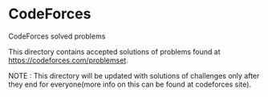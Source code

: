 # CodeForces
CodeForces solved problems

This directory contains accepted solutions of problems found at https://codeforces.com/problemset.

NOTE : This directory will be updated with solutions of challenges only after they end for everyone(more info 
on this can be found at codeforces site).
